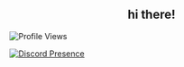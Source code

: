 <h2 align="center">hi there!</h2>

![Profile Views](https://komarev.com/ghpvc/?username=seadhy)

[![Discord Presence](https://lanyard-profile-readme.vercel.app/api/858904514286583808)](https://discord.com/users/858904514286583808)
